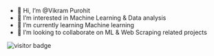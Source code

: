 - 👋 Hi, I’m @Vikram Purohit
- 👀 I’m interested in Machine Learning & Data analysis
- 🌱 I’m currently learning Machine learning 
- 💞️ I’m looking to collaborate on ML & Web Scraping related projects


![visitor badge](https://visitor-badge.glitch.me/badge?page_id=vikramr22.visitor-badge&left_text=MyPageVisitors)

<!---
vikramr22/vikramr22 is a ✨ special ✨ repository because its `README.md` (this file) appears on your GitHub profile.
You can click the Preview link to take a look at your changes.
--->
